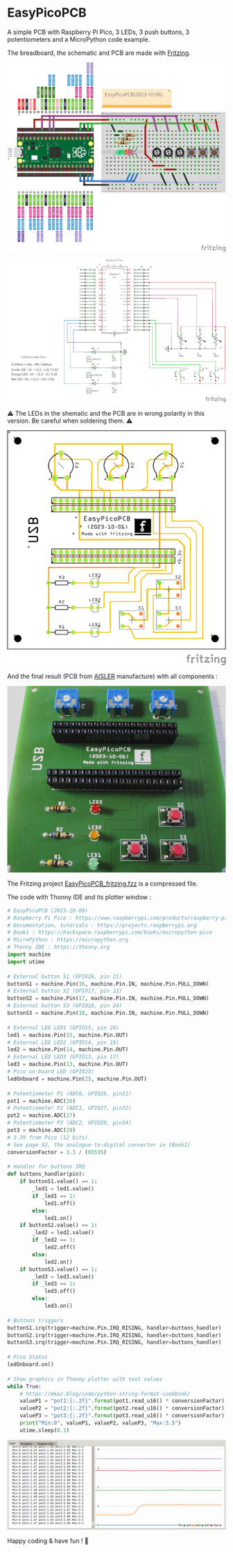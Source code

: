 # EasyPicoPCB

A simple PCB with Raspberry Pi Pico, 3 LEDs, 3 push buttons, 3 potentiometers and a MicroPython code example.

The breadboard, the schematic and PCB are made with [Fritzing](https://fritzing.org/).

![](assets/EasyPicoPCB_bb.png)

![](assets/EasyPicoPCB_schem.png)

⚠️ The LEDs in the shematic and the PCB are in wrong polarity in this version. Be careful when soldering them. ⚠️

![](assets/EasyPicoPCB_pcb.png)

And the final result (PCB from [AISLER](https://aisler.net/) manufacture) with all components :

![](assets/EasyPicoPCB_final.png)

The Fritzing project [EasyPicoPCB_fritzing.fzz](EasyPicoPCB_fritzing.fzz) is a compressed file.

The code with Thonny IDE and its plotter window :

```python
# EasyPicoPCB (2023-10-09)
# Raspberry Pi Pico : https://www.raspberrypi.com/products/raspberry-pi-pico/
# Documentation, tutorials : https://projects.raspberrypi.org
# Book1 : https://hackspace.raspberrypi.com/books/micropython-pico
# MicroPython : https://micropython.org
# Thonny IDE : https://thonny.org
import machine
import utime

# External button S1 (GPIO16, pin 21)
buttonS1 = machine.Pin(16, machine.Pin.IN, machine.Pin.PULL_DOWN)
# External button S2 (GPIO17, pin 22)
buttonS2 = machine.Pin(17, machine.Pin.IN, machine.Pin.PULL_DOWN)
# External button S3 (GPIO18, pin 24)
buttonS3 = machine.Pin(18, machine.Pin.IN, machine.Pin.PULL_DOWN)

# External LED LED1 (GPIO15, pin 20)
led1 = machine.Pin(15, machine.Pin.OUT)
# External LED LED2 (GPIO14, pin 19)
led2 = machine.Pin(14, machine.Pin.OUT)
# External LED LED3 (GPIO13, pin 17)
led3 = machine.Pin(13, machine.Pin.OUT)
# Pico on-board LED (GPIO25)
ledOnboard = machine.Pin(25, machine.Pin.OUT)

# Potentiometer P1 (ADC0, GPIO26, pin31)
pot1 = machine.ADC(26)
# Potentiometer P2 (ADC1, GPIO27, pin32)
pot2 = machine.ADC(27)
# Potentiometer P3 (ADC2, GPIO28, pin34)
pot3 = machine.ADC(28)
# 3.3V from Pico (12 bits)
# See page 92, the analogue-to-digital converter in [Book1]
conversionFactor = 3.3 / (65535)

# Handler for buttons IRQ
def buttons_handler(pin):
    if buttonS1.value() == 1:
        _led1 = led1.value()
        if _led1 == 1:
            led1.off()
        else:
            led1.on()
    if buttonS2.value() == 1:
        _led2 = led2.value()
        if _led2 == 1:
            led2.off()
        else:
            led2.on()
    if buttonS3.value() == 1:
        _led3 = led3.value()
        if _led3 == 1:
            led3.off()
        else:
            led3.on()

# Buttons triggers
buttonS1.irq(trigger=machine.Pin.IRQ_RISING, handler=buttons_handler)
buttonS2.irq(trigger=machine.Pin.IRQ_RISING, handler=buttons_handler)
buttonS3.irq(trigger=machine.Pin.IRQ_RISING, handler=buttons_handler)

# Pico Status
ledOnboard.on()

# Show graphics in Thonny plotter with text values
while True:
    # https://mkaz.blog/code/python-string-format-cookbook/
    valueP1 = "pot1:{:.2f}".format(pot1.read_u16() * conversionFactor)
    valueP2 = "pot2:{:.2f}".format(pot2.read_u16() * conversionFactor)
    valueP3 = "pot3:{:.2f}".format(pot3.read_u16() * conversionFactor)
    print("Min:0", valueP1, valueP2, valueP3, "Max:3.5")
    utime.sleep(0.3)
```

![](assets/EasyPicoPCB_thonny.png)

Happy coding & have fun ! :partying_face:
